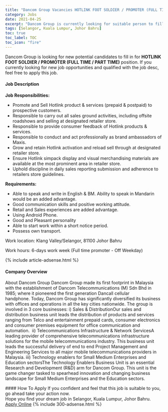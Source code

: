 ```yaml
---
title: "Dancom Group Vacancies HOTLINK FOOT SOLDIER / PROMOTER (FULL TIME / PART TIME)" 
category: Jobs 
date: 2021-04-25 
excerpt: "Dancom Group is currently looking for suitable person to fill in the HOTLINK FOOT SOLDIER / PROMOTER (FULL TIME / PART TIME) which based in Selangor, Kuala Lumpur, Johor Bahru" 
tags: [Selangor, Kuala Lumpur, Johor Bahru] 
toc: true 
toc_label: TOC 
toc_icon: "fire" 
--- 
```


<p>Dancom Group is looking for new potential candidates to fill in for <b>HOTLINK FOOT SOLDIER / PROMOTER (FULL TIME / PART TIME)</b> position. If you currently looking for new job opportunities and qualified with the job desc, feel free to apply this job.
</p><div><div><h4>Job Description</h4></div><div><div><span><div><p><strong>Job Responsibilities:</strong></p><ul><li>Promote and Sell Hotlink product &amp; services (prepaid &amp; postpaid) to prospective customers.</li><li>Responsible to carry out all sales ground activities, including offsite roadshows and selling at designated retailer store.</li><li>Responsible to provide consumer feedback of Hotlink products &amp; services.</li><li>Responsible to conduct and act professionally as brand ambassadors of Maxis.</li><li>Grow and retain Hotlink activation and reload sell through at designated retailer store.</li><li>Ensure Hotlink simpack display and visual merchandising materials are available at the most prominent area in retailer store.</li><li>Uphold discipline in daily sales reporting submission and adherence to retailers store guidelines.</li></ul><p><strong>Requirements:</strong></p><ul><li>Able to speak and write in English &amp; BM. Ability to speak in Mandarin would be an added advantage.</li><li>Good communication skills and positive working attitude.</li><li>Retail and Sales experiences are added advantage.</li><li>Using Android Phone.</li><li>Good and Pleasant personality</li><li>Able to start work within a short notice period.</li><li>Possess own transport.</li></ul><p><span>Work location: Klang Valley/Selangor, 81100 Johor Bahru</span></p><p><span>Work hours: 6-days work week (Full time promoter - Off Weekday)</span></p></div></span></div></div></div> 
{% include article-adsense.html %} 
<div><div><h4>Company Overview</h4></div><div><div><span><div><p>About Dancom Group&#160;Dancom Group made its first footprint in Malaysia with the establishment of Dancom Telecommunications (M) Sdn Bhd in 1985; where it pioneered the first generation Dancall cellular handphone.&#160;Today, Dancom Group has significantly diversified its business with offices and operations in all the key cities nationwide. The group is involved in 3 core businesses:&#160;i) Sales &amp; DistributionOur sales and distribution business unit leads the distribution of products and services ranging from Telco and entertainment prepaid cards, consumer electronics and consumer premises equipment for office communication and automation.&#160;&#160;ii) Telecommunications Infrastructure &amp; Network ServicesA leading provider of comprehensive telecommunications infrastructure solutions for the mobile telecommunications industry.&#160;This business unit leads the successful delivery of end to end Project Management and Engineering Services to all major mobile telecommunications providers in Malaysia.&#160;iii) Technology enablers for Small Medium Enterprises and Education sectorsThe Technology Enablers Business Unit is an essential Research and Development (R&amp;D) arm for Dancom Group.&#160;This unit is the game changer tasked to spearhead innovation and changing business landscape for Small Medium Enterprises and the Education sectors.&#160;</p></div></span></div></div></div> 
#### How To Apply 
If you confident and feel that this job is suitable to you, go ahead take your action now. <br/> 
Hope you find your dream job in Selangor, Kuala Lumpur, Johor Bahru. <br/> 
<a href="https://www.jobstreet.com.my/en/job/hotlink-foot-soldier-promoter-full-time-part-time-4533559?jobId=jobstreet-my-job-4533559&" class="btn btn--info" target="_blank" rel="nofollow noopenner">Apply Online</a> 
{% include 300-adsense.html %} 